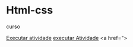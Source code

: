 # Html-css
 curso

<a href="https://mariarita161107.github.io/Html-css/exercicio/exe001">Executar atividade</a>
<a href="https://mariarita161107.github.io/Html-css/exercicio/exe002">executar Atividade</a>
<a href=">